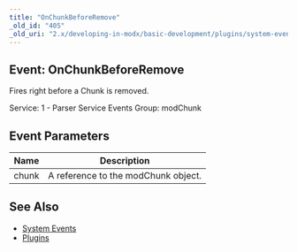 ```yaml
---
title: "OnChunkBeforeRemove"
_old_id: "405"
_old_uri: "2.x/developing-in-modx/basic-development/plugins/system-events/onchunkbeforeremove"
---
```


## Event: OnChunkBeforeRemove

Fires right before a Chunk is removed.

Service: 1 - Parser Service Events 
Group: modChunk

## Event Parameters

| Name  | Description                         |
| ----- | ----------------------------------- |
| chunk | A reference to the modChunk object. |

## See Also

- [System Events](developing-in-modx/basic-development/plugins/system-events "System Events")
- [Plugins](developing-in-modx/basic-development/plugins "Plugins")